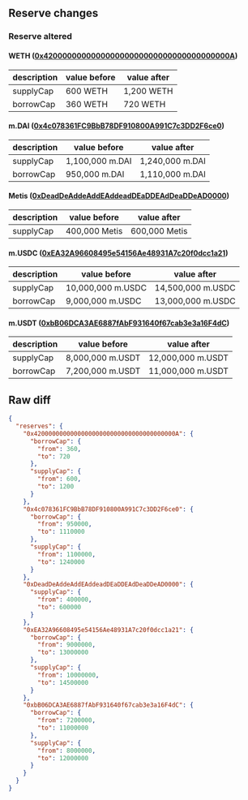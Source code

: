 ## Reserve changes

### Reserve altered

#### WETH ([0x420000000000000000000000000000000000000A](https://andromeda-explorer.metis.io/address/0x420000000000000000000000000000000000000A))

| description | value before | value after |
| --- | --- | --- |
| supplyCap | 600 WETH | 1,200 WETH |
| borrowCap | 360 WETH | 720 WETH |


#### m.DAI ([0x4c078361FC9BbB78DF910800A991C7c3DD2F6ce0](https://andromeda-explorer.metis.io/address/0x4c078361FC9BbB78DF910800A991C7c3DD2F6ce0))

| description | value before | value after |
| --- | --- | --- |
| supplyCap | 1,100,000 m.DAI | 1,240,000 m.DAI |
| borrowCap | 950,000 m.DAI | 1,110,000 m.DAI |


#### Metis ([0xDeadDeAddeAddEAddeadDEaDDEAdDeaDDeAD0000](https://andromeda-explorer.metis.io/address/0xDeadDeAddeAddEAddeadDEaDDEAdDeaDDeAD0000))

| description | value before | value after |
| --- | --- | --- |
| supplyCap | 400,000 Metis | 600,000 Metis |


#### m.USDC ([0xEA32A96608495e54156Ae48931A7c20f0dcc1a21](https://andromeda-explorer.metis.io/address/0xEA32A96608495e54156Ae48931A7c20f0dcc1a21))

| description | value before | value after |
| --- | --- | --- |
| supplyCap | 10,000,000 m.USDC | 14,500,000 m.USDC |
| borrowCap | 9,000,000 m.USDC | 13,000,000 m.USDC |


#### m.USDT ([0xbB06DCA3AE6887fAbF931640f67cab3e3a16F4dC](https://andromeda-explorer.metis.io/address/0xbB06DCA3AE6887fAbF931640f67cab3e3a16F4dC))

| description | value before | value after |
| --- | --- | --- |
| supplyCap | 8,000,000 m.USDT | 12,000,000 m.USDT |
| borrowCap | 7,200,000 m.USDT | 11,000,000 m.USDT |


## Raw diff

```json
{
  "reserves": {
    "0x420000000000000000000000000000000000000A": {
      "borrowCap": {
        "from": 360,
        "to": 720
      },
      "supplyCap": {
        "from": 600,
        "to": 1200
      }
    },
    "0x4c078361FC9BbB78DF910800A991C7c3DD2F6ce0": {
      "borrowCap": {
        "from": 950000,
        "to": 1110000
      },
      "supplyCap": {
        "from": 1100000,
        "to": 1240000
      }
    },
    "0xDeadDeAddeAddEAddeadDEaDDEAdDeaDDeAD0000": {
      "supplyCap": {
        "from": 400000,
        "to": 600000
      }
    },
    "0xEA32A96608495e54156Ae48931A7c20f0dcc1a21": {
      "borrowCap": {
        "from": 9000000,
        "to": 13000000
      },
      "supplyCap": {
        "from": 10000000,
        "to": 14500000
      }
    },
    "0xbB06DCA3AE6887fAbF931640f67cab3e3a16F4dC": {
      "borrowCap": {
        "from": 7200000,
        "to": 11000000
      },
      "supplyCap": {
        "from": 8000000,
        "to": 12000000
      }
    }
  }
}
```